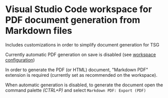 # Visual Studio Code workspace for PDF document generation from Markdown files

Includes customizations in order to simplify document generation for TSG

Currently automatic PDF generation on save is disabled (see [workspace configuration](Tsg-doc.code-workspace))

In order to generate the PDF (or HTML) document, "Markdown PDF" extension is required (currently set as recommended on the workspace).

When automatic generation is disabled, to generate the document open the command palette *(CTRL+P)* and select `Markdown PDF: Export (PDF)`